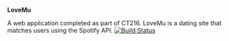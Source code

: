 __LoveMu__

A web application completed as part of CT216. LoveMu is a dating site that matches users using the Spotify API.
[![Build Status](https://travis-ci.com/Love-Mu/LoveMu.svg?branch=master)](https://travis-ci.com/Love-Mu/LoveMu)
